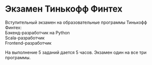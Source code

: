 # Экзамен Тинькофф Финтех

Вступительный экзамен на образовательные программы Тинькофф Финтех:  
Бэкенд-разработчик на Python  
Scala-разработчик  
Frontend-разработчик  

На выполнение 5 заданий дается 5 часов. Экзамен один на все три программы. 